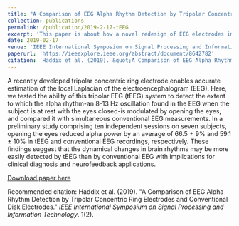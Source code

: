 ```yaml
---
title: "A Comparison of EEG Alpha Rhythm Detection by Tripolar Concentric Ring Electrodes and Conventional Disk Electrodes"
collection: publications
permalink: /publication/2019-2-17-tEEG
excerpt: 'This paper is about how a novel redesign of EEG electrodes improves signal quality.'
date: 2019-02-17
venue: 'IEEE International Symposium on Signal Processing and Information Technology'
paperurl: 'https://ieeexplore.ieee.org/abstract/document/8642782'
citation: 'Haddix et al. (2019). &quot;A Comparison of EEG Alpha Rhythm Detection by Tripolar Concentric Ring Electrodes and Conventional Disk Electrodes.&quot; <i>IEEE International Symposium on Signal Processing and Information Technology</i>. 1(2).'
---
```

A recently developed tripolar concentric ring electrode enables accurate estimation of the local Laplacian of the electroencephalogram (EEG). Here, we tested the ability of this tripolar EEG (tEEG) system to detect the extent to which the alpha rhythm-an 8-13 Hz oscillation found in the EEG when the subject is at rest with the eyes closed-is modulated by opening the eyes, and compared it with simultaneous conventional EEG measurements. In a preliminary study comprising ten independent sessions on seven subjects, opening the eyes reduced alpha power by an average of 66.5 ± 9% and 59.1 ± 10% in tEEG and conventional EEG recordings, respectively. These findings suggest that the dynamical changes in brain rhythms may be more easily detected by tEEG than by conventional EEG with implications for clinical diagnosis and neurofeedback applications.

[Download paper here](https://ieeexplore.ieee.org/abstract/document/8642782)

Recommended citation: Haddix et al. (2019). "A Comparison of EEG Alpha Rhythm Detection by Tripolar Concentric Ring Electrodes and Conventional Disk Electrodes." <i>IEEE International Symposium on Signal Processing and Information Technology</i>. 1(2).
